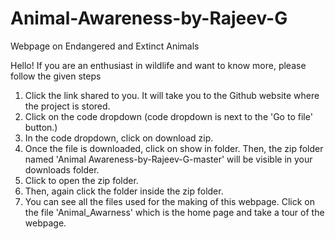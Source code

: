 # Animal-Awareness-by-Rajeev-G
Webpage on Endangered and Extinct Animals

Hello! If you are an enthusiast in wildlife and want to know more, please follow the given steps
1. Click the link shared to you. It will take you to the Github website where the project is stored.
2. Click on the code dropdown (code dropdown is next to the 'Go to file' button.)
3. In the code dropdown, click on download zip.
4. Once the file is downloaded, click on show in folder. Then, the zip folder named 'Animal Awareness-by-Rajeev-G-master' will be visible in your downloads folder.
5. Click to open the zip folder. 
6. Then, again click the folder inside the zip folder.
7. You can see all the files used for the making of this webpage. Click on the file 'Animal_Awarness' which is the home page and take a tour of the webpage.
